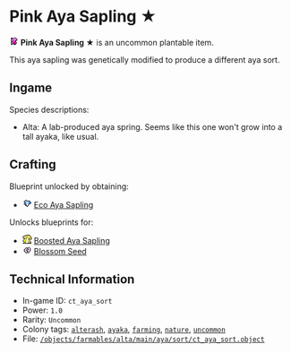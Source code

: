 # Pink Aya Sapling ★

<img src="https://raw.githubusercontent.com/Ceterai/Enternia/main/objects/farmables/alta/main/aya/sort/icon.png" alt="Pink Aya Sapling ★ icon" loading="lazy" height=16px width="auto" /> **Pink Aya Sapling ★** is an uncommon plantable item.

This aya sapling was genetically modified to produce a different aya sort.

## Ingame

Species descriptions:

- Alta: A lab-produced aya spring. Seems like this one won't grow into a tall ayaka, like usual.

## Crafting

Blueprint unlocked by obtaining:

- <img src="https://raw.githubusercontent.com/Ceterai/Enternia/main/objects/farmables/alta/main/aya/eco/icon.png" alt="Eco Aya Sapling icon" loading="lazy" height=16px width="auto" /> [Eco Aya Sapling](https://ceterai.github.io/MyEnternia/Wiki/EcoAyaSapling)

Unlocks blueprints for:

- <img src="https://raw.githubusercontent.com/Ceterai/Enternia/main/objects/farmables/alta/main/aya/boosted/icon.png" alt="Boosted Aya Sapling icon" loading="lazy" height=16px width="auto" /> [Boosted Aya Sapling](https://ceterai.github.io/MyEnternia/Wiki/BoostedAyaSapling)
- <img src="https://raw.githubusercontent.com/Ceterai/Enternia/main/objects/farmables/alta/ground/blossom/icon.png" alt="Blossom Seed icon" loading="lazy" height=16px width="auto" /> [Blossom Seed](https://ceterai.github.io/MyEnternia/Wiki/BlossomSeed)

## Technical Information

- In-game ID: `ct_aya_sort`
- Power: `1.0`
- Rarity: `Uncommon`
- Colony tags: [`alterash`](https://ceterai.github.io/MyEnternia/Wiki/Tags/Alterash), [`ayaka`](https://ceterai.github.io/MyEnternia/Wiki/Tags/Ayaka), [`farming`](https://ceterai.github.io/MyEnternia/Wiki/Tags/Farming), [`nature`](https://ceterai.github.io/MyEnternia/Wiki/Tags/Nature), [`uncommon`](https://ceterai.github.io/MyEnternia/Wiki/Tags/Uncommon)
- File: [`/objects/farmables/alta/main/aya/sort/ct_aya_sort.object`](https://github.com/Ceterai/Enternia/blob/main/objects/farmables/alta/main/aya/sort/ct_aya_sort.object)
